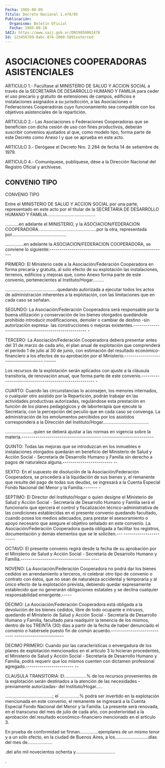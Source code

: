 ```yaml
---
Fecha: 1985-08-09
Título: Decreto Nacional 1.478/85
Publicación:
  Organismo: Boletín Oficial
  Fecha: 1985-08-16
SAIJ: https://www.saij.gob.ar/DN19850001478
Id: 123456789-0abc-874-1000-5891soterced
---
```

# ASOCIACIONES COOPERADORAS ASISTENCIALES

<a id="1"></a>
ARTICULO  1.-  Facúltase  al  MINISTERIO DE SALUD Y ACCION SOCIAL a través de la SECRETARIA DE DESARROLLO  HUMANO  Y FAMILIA para ceder el  uso precario y gratuito de extensiones de campos,  edificios  e instalaciones  asignados  a  su  jurisdicción, a las Asociaciones o Federaciones Cooperadoras cuyo funcionamiento  sea  compatible  con los objetivos asistenciales de la repartición.

<a id="2"></a>
ARTICULO  2.-  Las  Asociaciones o Federaciones Cooperadoras que se beneficien con dicha  cesión  de uso con fines productivos, deberán suscribir  convenios ajustados al  que,  como  modelo  tipo,  forma parte de este  Decreto  como Anexo I y que se aprueba en este acto.

<a id="3"></a>
ARTICULO  3.-  Derógase  el  Decreto  Nro.  2.284  de  fecha  14 de setiembre de 1979.

<a id="4"></a>
ARTICULO  4.- Comuníquese, publíquese, dése a la Dirección Nacional del Registro Oficial y archívese.

## CONVENIO TIPO

<a id="1"></a>
CONVENIO TIPO

Entre  el  MINISTERIO  DE  SALUD  Y  ACCION  SOCIAL  por una parte, representado  en  este  acto  por  el  titular de la SECRETARIA  DE DESARROLLO  HUMANO Y FAMILIA.......................................

...........en  adelante  el  MINISTERIO, y la ASOCIACION/FEDERACION COOPERADORA...............................................por    la otra,  representada por............................................

...............en  adelante  la  ASOCIACION/FEDERACION COOPERADORA, se  conviene lo siguiente:----------------------------------------- -----------------

PRIMERO:  El Ministerio cede a la Asociación/Federación Cooperadora en forma precaria  y gratuita, al solo efecto de su explotación las instalaciones, terrenos,  edificios y mejoras que, como Anexo forma parte de este convenio, pertenecientes  al Instituto/Hogar.........

..........................................quedando    autorizada  a ejecutar  todos  los  actos  de  administración  inherentes  a   la explotación,  con  las  limitaciones  que  en cada caso se señalan.

SEGUNDO: La Asociación/Federación Cooperadora  será responsable por la  buena  utilización  y  conservación  de  los  bienes  otorgados quedándole prohibido introducir modificaciones, demoler  o  cambiar de  destino -sin autorización expresa- las construcciones o mejoras existentes.------------------------------------------------------ -

TERCERO:  La  Asociación/Federación  Cooperadora  deberá  presentar antes  del  31  de  marzo de cada año, el plan anual de explotación que  comprenderá  el período  1  de  julio  al  30  de  junio,  con estimación del resultado  económico-financiero  a los efectos de su aprobación  por el Ministerio.------------------------------------- ------

Los recursos  de  la  explotación  serán  aplicados con ajuste a la cláusula transitoria, de renovación anual,  que forma parte de este convenio.------------------------------------------------------ -

CUARTO:   Cuando  las  circunstancias  lo  aconsejen,  los  menores internados,  o  cualquier  otro asistido por la Repartición, podrán trabajar en las actividades  productivas  autorizadas,  regulándose esta   prestación  en  función  de  los  planes  pedagógicos  y  de laborterapia  que  ejecute  la  Secretaría,  con  la percepción del peculio  que  en  cada caso se convenga. La administración  de  los emolumentos  percibidos   por  los  asistidos  corresponderá  a  la Dirección  del Instituto/Hogar.....................................

.......................quien  se  deberá  ajustar  a  las normas en vigencia  sobre la materia.---------------------------------------- --------------------------

QUINTO: Todas  las  mejoras  que  se introduzcan en los inmuebles e instalaciones otorgados quedarán en  beneficio  del  Ministerio  de Salud  y  Acción Social - Secretaría de Desarrollo Humano y Familia sin derecho  a pagos de naturaleza alguna.------------------------- --

SEXTO: En el supuesto  de  disolución  de  la Asociación/Federación Cooperadora,  se procederá a la liquidación de  sus  bienes  y,  el remanente que resulte  del pago de todas sus deudas, se ingresará a la Cuenta Especial Fondo  Nacional  del  Menor y la Familia.------- -

SEPTIMO:  El  Director  del  Instituto/Hogar  o  quien  designe  el Ministerio  de  Salud  y Acción Social - Secretaría  de  Desarrollo Humano y Familia será el  funcionario  que  ejercerá  el  control y fiscalización técnico-administrativa de las condiciones establecidas  en  el  presente  convenio quedando facultado, cuando posea los medios adecuados, para  prestar  el asesoramiento o apoyo necesario  que asegure el objetivo señalado en  este  convenio.  La Asociación/Federación  Cooperadora  queda  obligada a facilitar los registros, documentación y demás elementos que  se le soliciten.--- -----------------------

OCTAVO:  El  presente  convenio  regirá  desde  la  fecha    de  su aprobación  por el Ministerio de Salud y Acción Social - Secretaría de Desarrollo  Humano y Familia.----------------------------------- ----

NOVENO:  La Asociación/Federación  Cooperadora  no  podrá  dar  los bienes cedidos  en  arrendamiento a terceros, ni celebrar otro tipo de  convenio o contrato  con  éstos,  que  no  sean  de  naturaleza accidental  y  temporaria  y  al  único  efecto  de  la explotación prevista,    debiendo  quedar  expresamente  establecido  que    no generarán obligaciones estatales y se declina cualquier responsabilidad emergente.-----

DECIMO: La Asociación/Federación  Cooperadora  está  obligada  a la devolución  de  los  bienes  cedidos,  libre  de  todo  ocupante  e intrusos,  quedando  el  Ministerio  de  Salud  y  Acción  Social - Secretaría    de   Desarrollo  Humano  y  Familia,  facultado  para readquirir la tenencia  de  los  mismos, dentro de los TREINTA (30) días  a  partir  de  la fecha de haber  denunciado  el  convenio  o habérsele puesto fin de  común acuerdo.---------------------------- -------------------------

DECIMO PRIMERO: Cuando por  las  características  o  envergadura de los planes de explotación mencionados en el artículo 3  lo hicieran procedentes,  el  Ministerio  de Salud y Acción Social - Secretaría de  Desarrollo Humano y Familia,  podrá  requerir  que  los  mismos cuenten  con dictamen profesional agregado.------------------------ --

CLAUSULA  TRANSITORIA:    El..................%   de  los  recursos provenientes de la explotación serán destinados a  la  atención  de las  necesidades -previamente autorizadas- del Instituto/Hogar.....

......................................;  el ................% podrá ser invertido en la explotación mencionada  en  este  convenio;  el remanente  se  ingresará  a  la  Cuenta Especial Fondo Nacional del Menor y la Familia. La presente será  renovada,  en  el  transcurso del  mes  de  julio  de cada año, con posterioridad a la aprobación del resultado económico-financiero  mencionado  en  el  artículo 3.

En prueba de conformidad se firman...............ejemplares  de  un mismo  tenor  y  a  un sólo efecto, en la ciudad de Buenos Aires, a los...........................días  del  mes de....................

.del  año mil novecientos ochenta y................................

.